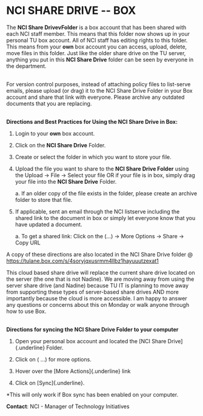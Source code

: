 # NCI SHARE DRIVE -- BOX 

The **NCI Share DrivevFolder** is a box account that has been
shared with each NCI staff member. This means that this folder now shows
up in your personal TU box account. All of NCI staff has editing rights
to this folder. This means from your **own** box account you
can access, upload, delete, move files in this folder. Just like the
older share drive on the TU server, anything you put in this **NCI Share
Drive** folder can be seen by everyone in the department. <br><br>

For version control purposes, instead of attaching policy files to
list-serve emails, please upload (or drag) it to the NCI Share Drive
Folder in your Box account and share that link with everyone. Please
archive any outdated documents that you are replacing. <br><br>

**Directions and Best Practices for Using the NCI Share Drive in Box:**

1.  Login to your **own** box account.

2.  Click on the **NCI Share Drive** Folder.

3.  Create or select the folder in which you want to store your file.

4.  Upload the file you want to share to the **NCI Share Drive
    Folder** using the Upload -\> File -\> Select your file
    OR if your file is in box, simply drag your file into the **NCI Share
    Drive** Folder.

    a.  If an older copy of the file exists in the folder, please create
        an archive folder to store that file.

5.  If applicable, sent an email through the NCI listserve including the
    shared link to the document in box or simply let everyone know that
    you have updated a document.

    a.  To get a shared link: Click on the (...) -\> More Options -\>
        Share -\> Copy URL

A copy of these directions are also located in the NCI Share Drive
folder @ <https://tulane.box.com/s/4soryjqxusrmm4llbz1hayuuutzexat1>

This cloud based share drive will replace the current share drive
located on the server (the one that is not Nadine). We are moving away
from using the server share drive (and Nadine) because TU IT is planning
to move away from supporting these types of server-based share drives
AND more importantly because the cloud is more accessible. I am happy to
answer any questions or concerns about this on Monday or walk anyone
through how to use Box.  <br><br>

**Directions for syncing the NCI Share Drive Folder to your computer**

1.  Open your personal box account and located the [NCI Share
    Drive]{.underline} Folder.

2.  Click on ( ...) for more options.

3.  Hover over the [More Actions]{.underline} link

4.  Click on [Sync]{.underline}.

\*This will only work if Box sync has been enabled on your computer.

**Contact**: NCI - Manager of Technology Initiatives
